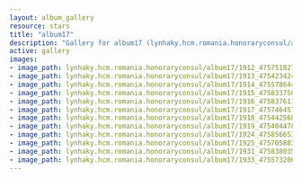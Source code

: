 ```yaml
---
layout: album_gallery
resource: stars
title: "album17"
description: "Gallery for album17 (lynhaky.hcm.romania.honoraryconsul/album17)"
active: gallery
images:
- image_path: lynhaky.hcm.romania.honoraryconsul/album17/1912_475751827_1157773789039913_2176087085485729176_n.jpg
- image_path: lynhaky.hcm.romania.honoraryconsul/album17/1913_475423424_1157771565706802_1257205078694604194_n.jpg
- image_path: lynhaky.hcm.romania.honoraryconsul/album17/1914_475578644_1157771675706791_2978948254043524471_n.jpg
- image_path: lynhaky.hcm.romania.honoraryconsul/album17/1915_475833758_1157771355706823_4058893402566725888_n.jpg
- image_path: lynhaky.hcm.romania.honoraryconsul/album17/1916_475837611_1157771349040157_3551741283533586500_n.jpg
- image_path: lynhaky.hcm.romania.honoraryconsul/album17/1917_475746457_1157771339040158_7071130957004644791_n.jpg
- image_path: lynhaky.hcm.romania.honoraryconsul/album17/1918_475442568_1157771372373488_4647700465669568887_n.jpg
- image_path: lynhaky.hcm.romania.honoraryconsul/album17/1919_475404478_1157771679040124_8625561413031665723_n.jpg
- image_path: lynhaky.hcm.romania.honoraryconsul/album17/1924_475856653_1157769419040350_7515126667396658788_n.jpg
- image_path: lynhaky.hcm.romania.honoraryconsul/album17/1925_475705883_1157769539040338_6502941892316226170_n.jpg
- image_path: lynhaky.hcm.romania.honoraryconsul/album17/1931_475838035_1157767115707247_6604886496369563108_n.jpg
- image_path: lynhaky.hcm.romania.honoraryconsul/album17/1933_475573206_1155607475923211_8680844089407858950_n.jpg
---
```

